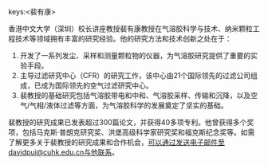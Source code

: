keys:<裴有康>


香港中文大学（深圳）校长讲座教授裴有康教授在气溶胶科学与技术、纳米颗粒工程技术等领域拥有丰富的研究经验。他的研究方法和技术创新之处在于：

1. 开发了一系列发尘、采样和测量颗粒物的仪器，为气溶胶研究提供了重要的实验手段。
2. 主导过滤研究中心（CFR）的研究工作，该中心由21个国际领先的过滤公司组成，已成为国际领先的空气过滤研究中心。
3. 裴教授的基础研究包括气溶胶带电和中和、气溶胶采样、传输和沉降，以及空气/气相/液体过滤等方面，为气溶胶科学的发展奠定了坚实的基础。

裴教授的研究成果已发表超过300篇论文，并获得40多项专利。他曾获得多个奖项，包括马克斯·普朗克研究奖、洪堡高级科学家研究奖和福克斯纪念奖等。如需了解更多关于裴教授的研究成果和合作机会，可以通过发送电子邮件至davidpui@cuhk.edu.cn与他联系。